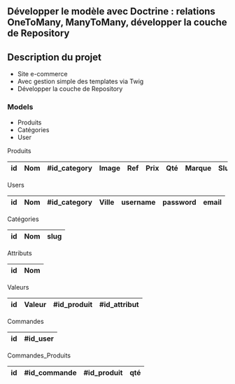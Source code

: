 ## Développer le modèle avec Doctrine : relations OneToMany, ManyToMany, développer la couche de Repository

## Description du projet

- Site e-commerce
- Avec gestion simple des templates via Twig
- Développer la couche de Repository

### Models

- Produits
- Catégories
- User

Produits

| id  | Nom     | #id_category | Image | Ref | Prix | Qté  | Marque | Slug | Actif | 
| --- |:-------:| ------------:| ----- | --- |:----:| ----:| ------ | ---- | ----- |

Users

| id  | Nom     | #id_category | Ville | username | password | email |
| --- |:-------:| ------------:| ----- | -------- | -------- | ----- |

Catégories

| id  | Nom     | slug |
| --- |:-------:| ----:|

Attributs

| id  | Nom     |
| --- |:-------:|

Valeurs

| id  | Valeur  | #id_produit | #id_attribut |
| --- |:-------:| ----------- | ------------ |

Commandes

| id  | #id_user | 
| --- | -------- |

Commandes_Produits

| id | #id_commande | #id_produit | qté |
| -- | ------------ | ----------- | --- |




